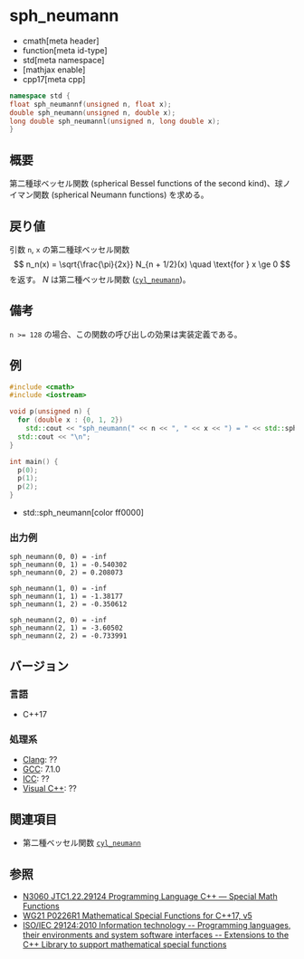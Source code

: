 # sph_neumann
* cmath[meta header]
* function[meta id-type]
* std[meta namespace]
* [mathjax enable]
* cpp17[meta cpp]

```cpp
namespace std {
float sph_neumannf(unsigned n, float x);
double sph_neumann(unsigned n, double x);
long double sph_neumannl(unsigned n, long double x);
}
```

## 概要
第二種球ベッセル関数 (spherical Bessel functions of the second kind)、球ノイマン関数 (spherical Neumann functions) を求める。


## 戻り値
引数 `n`, `x` の第二種球ベッセル関数
$$
n_n(x) = \sqrt{\frac{\pi}{2x}} N_{n + 1/2}(x)
\quad \text{for } x \ge 0
$$
を返す。
$N$ は第二種ベッセル関数 ([`cyl_neumann`](cyl_neumann.md))。


## 備考
`n >= 128` の場合、この関数の呼び出しの効果は実装定義である。


## 例
```cpp example
#include <cmath>
#include <iostream>

void p(unsigned n) {
  for (double x : {0, 1, 2})
    std::cout << "sph_neumann(" << n << ", " << x << ") = " << std::sph_neumann(n, x) << "\n";
  std::cout << "\n";
}

int main() {
  p(0);
  p(1);
  p(2);
}
```
* std::sph_neumann[color ff0000]

### 出力例
```
sph_neumann(0, 0) = -inf
sph_neumann(0, 1) = -0.540302
sph_neumann(0, 2) = 0.208073

sph_neumann(1, 0) = -inf
sph_neumann(1, 1) = -1.38177
sph_neumann(1, 2) = -0.350612

sph_neumann(2, 0) = -inf
sph_neumann(2, 1) = -3.60502
sph_neumann(2, 2) = -0.733991

```


## バージョン
### 言語
- C++17

### 処理系
- [Clang](/implementation.md#clang): ??
- [GCC](/implementation.md#gcc): 7.1.0
- [ICC](/implementation.md#icc): ??
- [Visual C++](/implementation.md#visual_cpp): ??


## 関連項目
* 第二種ベッセル関数 [`cyl_neumann`](cyl_neumann.md)


## 参照
- [N3060 JTC1.22.29124 Programming Language C++ — Special Math Functions](http://www.open-std.org/jtc1/sc22/wg21/docs/papers/2010/n3060.pdf)
- [WG21 P0226R1 Mathematical Special Functions for C++17, v5](https://isocpp.org/files/papers/P0226R1.pdf)
- [ISO/IEC 29124:2010 Information technology -- Programming languages, their environments and system software interfaces -- Extensions to the C++ Library to support mathematical special functions](https://www.iso.org/standard/50511.html)
